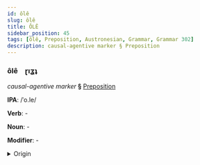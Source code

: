 ```yaml
---
id: ôlê
slug: ôlê
title: ÔLÊ
sidebar_position: 45
tags: [ôlê, Preposition, Austronesian, Grammar, Grammar 302]
description: causal-agentive marker § Preposition
---
```


### ôlê&emsp;<span kind="abugida">ɽıʓʇ</span>

*causal-agentive marker* **§** [Preposition](../../tags/Preposition)

**IPA**: /ˈo.le/

**Verb**: -

**Noun**: -

**Modifier**: -

<details>
    <summary>Origin</summary>
    Malay oleh /o.leh/<br/>
    <em>Austronesian Language Family</em>
</details>
